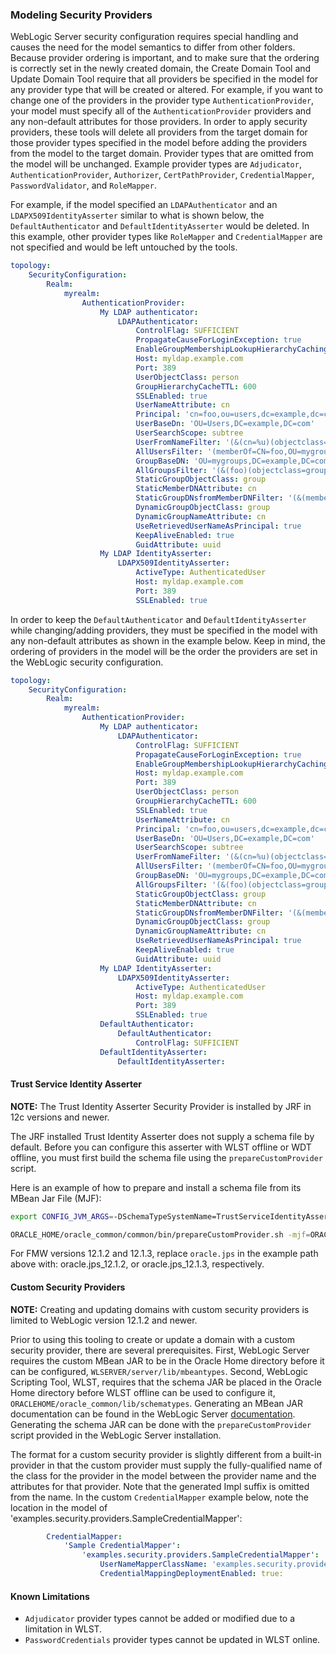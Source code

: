 ### Modeling Security Providers
WebLogic Server security configuration requires special handling and causes the need for the model semantics to differ from other folders.  Because provider ordering is important, and to make sure that the ordering is correctly set in the newly created domain, the Create Domain Tool and Update Domain Tool require that all providers be specified in the model for any provider type that will be created or altered.  For example, if you want to change one of the providers in the provider type `AuthenticationProvider`, your model must specify all of the `AuthenticationProvider` providers and any non-default attributes for those providers.  In order to apply security providers, these tools will delete all providers from the target domain for those provider types specified in the model before adding the providers from the model to the target domain. Provider types that are omitted from the model will be unchanged.  Example provider types are `Adjudicator`, `AuthenticationProvider`, `Authorizer`, `CertPathProvider`, `CredentialMapper`, `PasswordValidator`, and `RoleMapper`.

For example, if the model specified an `LDAPAuthenticator` and an `LDAPX509IdentityAsserter` similar to what is shown below, the `DefaultAuthenticator` and `DefaultIdentityAsserter` would be deleted.  In this example, other provider types like `RoleMapper` and `CredentialMapper` are not specified and would be left untouched by the tools.   

```yaml
topology:
    SecurityConfiguration:
        Realm:
            myrealm:
                AuthenticationProvider:
                    My LDAP authenticator:
                        LDAPAuthenticator:
                            ControlFlag: SUFFICIENT
                            PropagateCauseForLoginException: true
                            EnableGroupMembershipLookupHierarchyCaching: true
                            Host: myldap.example.com
                            Port: 389
                            UserObjectClass: person
                            GroupHierarchyCacheTTL: 600
                            SSLEnabled: true
                            UserNameAttribute: cn
                            Principal: 'cn=foo,ou=users,dc=example,dc=com'
                            UserBaseDn: 'OU=Users,DC=example,DC=com'
                            UserSearchScope: subtree
                            UserFromNameFilter: '(&(cn=%u)(objectclass=person))'
                            AllUsersFilter: '(memberOf=CN=foo,OU=mygroups,DC=example,DC=com)'
                            GroupBaseDN: 'OU=mygroups,DC=example,DC=com'
                            AllGroupsFilter: '(&(foo)(objectclass=group))'
                            StaticGroupObjectClass: group
                            StaticMemberDNAttribute: cn
                            StaticGroupDNsfromMemberDNFilter: '(&(member=%M)(objectclass=group))'
                            DynamicGroupObjectClass: group
                            DynamicGroupNameAttribute: cn
                            UseRetrievedUserNameAsPrincipal: true
                            KeepAliveEnabled: true
                            GuidAttribute: uuid
                    My LDAP IdentityAsserter:
                        LDAPX509IdentityAsserter:
                            ActiveType: AuthenticatedUser
                            Host: myldap.example.com
                            Port: 389
                            SSLEnabled: true
```    

In order to keep the `DefaultAuthenticator` and `DefaultIdentityAsserter` while changing/adding providers, they must be specified in the model with any non-default attributes as shown in the example below.  Keep in mind, the ordering of providers in the model will be the order the providers are set in the WebLogic security configuration.

```yaml
topology:
    SecurityConfiguration:
        Realm:
            myrealm:
                AuthenticationProvider:
                    My LDAP authenticator:
                        LDAPAuthenticator:
                            ControlFlag: SUFFICIENT
                            PropagateCauseForLoginException: true
                            EnableGroupMembershipLookupHierarchyCaching: true
                            Host: myldap.example.com
                            Port: 389
                            UserObjectClass: person
                            GroupHierarchyCacheTTL: 600
                            SSLEnabled: true
                            UserNameAttribute: cn
                            Principal: 'cn=foo,ou=users,dc=example,dc=com'
                            UserBaseDn: 'OU=Users,DC=example,DC=com'
                            UserSearchScope: subtree
                            UserFromNameFilter: '(&(cn=%u)(objectclass=person))'
                            AllUsersFilter: '(memberOf=CN=foo,OU=mygroups,DC=example,DC=com)'
                            GroupBaseDN: 'OU=mygroups,DC=example,DC=com'
                            AllGroupsFilter: '(&(foo)(objectclass=group))'
                            StaticGroupObjectClass: group
                            StaticMemberDNAttribute: cn
                            StaticGroupDNsfromMemberDNFilter: '(&(member=%M)(objectclass=group))'
                            DynamicGroupObjectClass: group
                            DynamicGroupNameAttribute: cn
                            UseRetrievedUserNameAsPrincipal: true
                            KeepAliveEnabled: true
                            GuidAttribute: uuid
                    My LDAP IdentityAsserter:
                        LDAPX509IdentityAsserter:
                            ActiveType: AuthenticatedUser
                            Host: myldap.example.com
                            Port: 389
                            SSLEnabled: true
                    DefaultAuthenticator:
                        DefaultAuthenticator:
                            ControlFlag: SUFFICIENT
                    DefaultIdentityAsserter:
                        DefaultIdentityAsserter:

```
#### Trust Service Identity Asserter

**NOTE:** The Trust Identity Asserter Security Provider is installed by JRF in 12c versions and newer.

The JRF installed Trust Identity Asserter does not supply a schema file by default.  Before you can configure this asserter with WLST offline or WDT offline, you must first build the schema file using the `prepareCustomProvider` script.

Here is an example of how to prepare and install a schema file from its MBean Jar File (MJF): 

```bash
export CONFIG_JVM_ARGS=-DSchemaTypeSystemName=TrustServiceIdentityAsserter

ORACLE_HOME/oracle_common/common/bin/prepareCustomProvider.sh -mjf=ORACLE_HOME/oracle_common/modules/oracle.jps/jps-wls-trustprovider.jar -out ORACLE_HOME/oracle_common/lib/schematypes/jps-wls-trustprovider.schema.jar

```
For FMW versions 12.1.2 and 12.1.3, replace `oracle.jps` in the example path above with:
oracle.jps_12.1.2, or oracle.jps_12.1.3, respectively.

#### Custom Security Providers

**NOTE:** Creating and updating domains with custom security providers is limited to WebLogic version 12.1.2 and newer.

Prior to using this tooling to create or update a domain with a custom security provider, there are several prerequisites.  First, WebLogic Server requires the custom MBean JAR to be in the Oracle Home directory before it can be configured, `WLSERVER/server/lib/mbeantypes`.  Second, WebLogic Scripting Tool, WLST, requires that the schema JAR be placed in the Oracle Home directory before WLST offline can be used to configure it, `ORACLEHOME/oracle_common/lib/schematypes`.  Generating an MBean JAR documentation can be found in the WebLogic Server [documentation](https://docs.oracle.com/middleware/12213/wls/DEVSP/generate_mbeantype.htm#DEVSP617).  Generating the schema JAR can be done with the `prepareCustomProvider` script provided in the WebLogic Server installation.

The format for a custom security provider is slightly different from a built-in provider in that the custom provider must supply the fully-qualified name of the class for the provider in the model between the provider name and the attributes for that provider.  Note that the generated Impl suffix is omitted from the name. In the custom `CredentialMapper` example below, note the location in the model of 'examples.security.providers.SampleCredentialMapper':

```yaml
        CredentialMapper:
            'Sample CredentialMapper':
                'examples.security.providers.SampleCredentialMapper':
                    UserNameMapperClassName: 'examples.security.providers.CredentialMapperProviderImpl'
                    CredentialMappingDeploymentEnabled: true:
```

#### Known Limitations

- `Adjudicator` provider types cannot be added or modified due to a limitation in WLST.
- `PasswordCredentials` provider types cannot be updated in WLST online.
